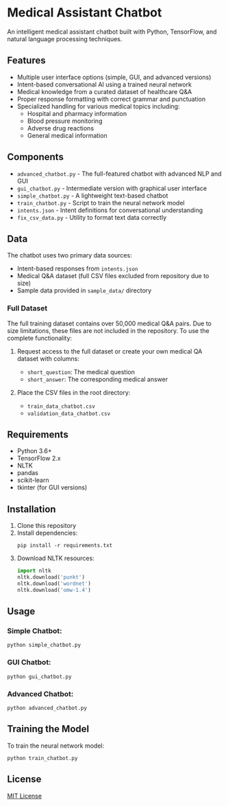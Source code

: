 # Medical Assistant Chatbot

An intelligent medical assistant chatbot built with Python, TensorFlow, and natural language processing techniques.

## Features

- Multiple user interface options (simple, GUI, and advanced versions)
- Intent-based conversational AI using a trained neural network
- Medical knowledge from a curated dataset of healthcare Q&A
- Proper response formatting with correct grammar and punctuation
- Specialized handling for various medical topics including:
  - Hospital and pharmacy information
  - Blood pressure monitoring
  - Adverse drug reactions
  - General medical information

## Components

- `advanced_chatbot.py` - The full-featured chatbot with advanced NLP and GUI
- `gui_chatbot.py` - Intermediate version with graphical user interface
- `simple_chatbot.py` - A lightweight text-based chatbot
- `train_chatbot.py` - Script to train the neural network model
- `intents.json` - Intent definitions for conversational understanding
- `fix_csv_data.py` - Utility to format text data correctly

## Data

The chatbot uses two primary data sources:
- Intent-based responses from `intents.json`
- Medical Q&A dataset (full CSV files excluded from repository due to size)
- Sample data provided in `sample_data/` directory

### Full Dataset

The full training dataset contains over 50,000 medical Q&A pairs. Due to size limitations, these files are not included in the repository. To use the complete functionality:

1. Request access to the full dataset or create your own medical QA dataset with columns:
   - `short_question`: The medical question
   - `short_answer`: The corresponding medical answer

2. Place the CSV files in the root directory:
   - `train_data_chatbot.csv`
   - `validation_data_chatbot.csv`

## Requirements

- Python 3.6+
- TensorFlow 2.x
- NLTK
- pandas
- scikit-learn
- tkinter (for GUI versions)

## Installation

1. Clone this repository
2. Install dependencies:
   ```
   pip install -r requirements.txt
   ```
3. Download NLTK resources:
   ```python
   import nltk
   nltk.download('punkt')
   nltk.download('wordnet')
   nltk.download('omw-1.4')
   ```

## Usage

### Simple Chatbot:
```
python simple_chatbot.py
```

### GUI Chatbot:
```
python gui_chatbot.py
```

### Advanced Chatbot:
```
python advanced_chatbot.py
```

## Training the Model

To train the neural network model:
```
python train_chatbot.py
```

## License

[MIT License](LICENSE) 